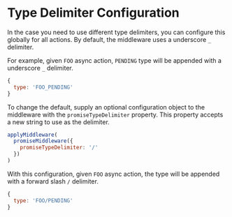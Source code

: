 # Type Delimiter Configuration

In the case you need to use different type delimiters, you can configure this globally for all actions. By default, the middleware uses a underscore `_` delimiter.

For example, given `FOO` async action, `PENDING` type will be appended with a underscore `_` delimiter.

```js
{
  type: 'FOO_PENDING'
}
```

To change the default, supply an optional configuration object to the middleware with the `promiseTypeDelimiter` property. This property accepts a new string to use as the delimiter.

```js
applyMiddleware(
  promiseMiddleware({
    promiseTypeDelimiter: '/'
  })
)
```

With this configuration, given `FOO` async action, the type will be appended with a forward slash `/` delimiter.

```js
{
  type: 'FOO/PENDING'
}
```
